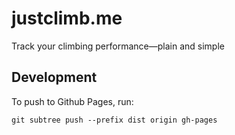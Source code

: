 # justclimb.me
 Track your climbing performance—plain and simple


## Development
To push to Github Pages, run: 

```
git subtree push --prefix dist origin gh-pages
```